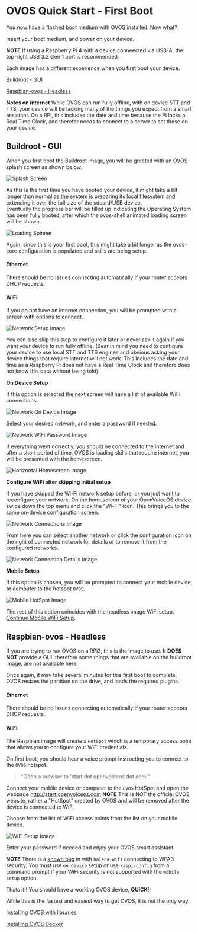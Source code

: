 # OVOS Quick Start - First Boot

You now have a flashed boot medium with OVOS installed.  Now what?

Insert your boot medium, and power on your device.

**NOTE** If using a Raspberry Pi 4 with a device conneected via USB-A, the top-right USB 3.2 Gen 1 port is recommended.

Each image has a different experience when you first boot your device.

[Buildroot - GUI](#Buildroot-GUI)

[Raspbian-ovos - Headless](#Raspbian-ovos-Headless)

**Notes on internet** While OVOS can run fully offline, with on device STT and TTS, your device will be lacking many of the things you expect from a smart assistant.  On a RPi, this includes the date and time because the Pi lacks a Real Time Clock, and therefor needs to connect to a server to set those on your device.

## Buildroot - GUI

When you first boot the Buildroot image, you will be greeted with an OVOS splash screen as shown below.

![Splash Screen](https://raw.githubusercontent.com/OpenVoiceOS/ovos_assets/master/Images/Screenshot%20-%20Buildroot%20bootsplash.png)

As this is the first time you have booted your device, it might take a bit longer than normal as the system is preparing its local filesystem and extending it over the full size of the sdcard/USB device.  
Eventually the progress bar will be filled up indicating the Operating System has been fully booted, after which the ovos-shell animated loading screen will be shown.

![Loading Spinner](https://raw.githubusercontent.com/OpenVoiceOS/ovos_assets/master/Images/Screenshot%20-%20Spinner.png)

Again, since this is your first boot, this might take a bit longer as the ovos-core configuration is populated and skills are being setup.

#### Ethernet
There should be no issues connecting automatically if your router accepts DHCP requests.

#### WiFi
If you do not have an internet connection, you will be prompted with a screen with options to connect.

![Network Setup Image](https://github.com/OpenVoiceOS/ovos_assets/blob/master/Images/Screenshot%20-%20Network%20setup.png?raw=true)

You can also skip this step to configure it later or never ask it again if you want your device to run fully offline. (Bear in mind you need to configure your device to use local STT and TTS engines and obvious asking your device things that require internet will not work.  This includes the date and time as a Raspberry Pi does not have a Real Time Clock and therefore does not know this data without being told).

**On Device Setup**

If this option is selected the next screen will have a list of available WiFi connections.

![Network On Device Image](https://github.com/OpenVoiceOS/ovos_assets/blob/master/Images/Screenshot%20-%20Select%20wifi%20on-device.png?raw=true)

Select your desired network, and enter a password if needed.

![Network WiFi Password Image](https://github.com/OpenVoiceOS/ovos_assets/blob/master/Images/Screenshot%20-%20Insert%20wifi%20password.png?raw=true)

If everything went correctly, you should be connected to the internet and after a short period of time, OVOS is loading skills that require internet, you will be presented with the homescreen.

![Horizontal Homescreen Image](https://github.com/OpenVoiceOS/ovos_assets/blob/master/Images/Screenshot%20-%20Horizontal%20homescreen.jpg?raw=true)

**Configure WiFi after skipping initial setup**

If you have skipped the Wi-Fi network setup before, or you just want to reconfigure your network. On the homescreen of your OpenVoiceOS device swipe down the top menu and click the "Wi-Fi" icon. This brings you to the same on-device configuration screen.

![Network Connections Image](https://raw.githubusercontent.com/OpenVoiceOS/ovos_assets/master/Images/Screenshot%20-%20Network%20connections.png)

From here you can select another network or click the configuration icon on the right of connected network for details or to remove it from the configured networks.

![Network Connection Details Image](https://raw.githubusercontent.com/OpenVoiceOS/ovos_assets/master/Images/Screenshot%20-%20Connection%20details.png)

**Mobile Setup**

If this option is chosen, you will be prompted to connect your mobile device, or computer to the hotspot `OVOS`.

![Mobile HotSpot Image](https://github.com/OpenVoiceOS/ovos_assets/blob/master/Images/Screenshot%20-%20Connect%20hotspot.png?raw=true)

The rest of this option coincides with the headless image WiFi setup.  [Continue Mobile WiFi Setup](#WiFi-1).

## Raspbian-ovos - Headless
If you are trying to run OVOS on a RPi3, this is the image to use.  It **DOES NOT** provide a GUI, therefore some things that are available on the buildroot image, are not available here.

Once again, it may take several minutes for this first boot to complete.  OVOS resizes the partition on the drive, and loads the required plugins.

#### Ethernet
There should be no issues connecting automatically if your router accepts DHCP requests.

#### WiFi
The Raspbian image will create a `HotSpot` which is a temporary access point that allows you to configure your WiFi credentials.

On first boot, you should hear a voice prompt instructing you to connect to the `OVOS` hotspot.

> "Open a browser to 'start dot openvoiceos dot com'"

Connect your mobile device or computer to the `OVOS` HotSpot and open the webpage http://start.openvoiceos.com **NOTE** This is NOT the official OVOS website, rather a "HotSpot" created by OVOS and will be removed after the device is connected to WiFi.

Choose from the list of WiFi access points from the list on your mobile device.

![WiFi Setup Image](https://github.com/OpenVoiceOS/ovos_assets/blob/master/Images/iPhone%20-%20WiFi%20setup%20startpage.PNG?raw=true)

Enter your password if needed and enjoy your OVOS smart assistant.

**NOTE** There is a [known bug](https://github.com/balena-os/wifi-connect/issues/416) in with `balena-wifi` connecting to WPA3 security.  You must use `on device` setup or use `raspi-config` from a command prompt if your WiFi security is not supported with the `mobile setup` option.

Thats it!! You should have a working OVOS device, **QUICK**!!

While this is the fastest and easiest way to get OVOS, it is not the only way.

[Installing OVOS with libraries](start-libraries.md)

[Installing OVOS Docker](start-docker.md)
